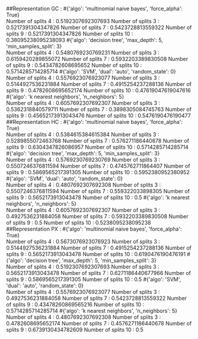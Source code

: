 ##Representation GC :
#{'algo': 'multinomial naive bayes', 'force_alpha': True}  
Number of splits 4 :
0.5192307692307693
Number of splits 3 :
0.5217391304347826
Number of splits 7 :
0.5423728813559322
Number of splits 9 :
0.5217391304347826
Number of splits 10 :
0.38095238095238093
#{'algo': 'decision tree', 'max_depth': 5, 'min_samples_split': 3}  
Number of splits 4 :
0.5480769230769231
Number of splits 3 :
0.6159420289855072
Number of splits 7 :
0.5932203389830508
Number of splits 9 :
0.5434782608695652
Number of splits 10 :
0.5714285714285714
#{'algo': 'SVM', 'dual': 'auto', 'random_state': 0}  
Number of splits 4 :
0.5576923076923077
Number of splits 3 :
0.5144927536231884
Number of splits 7 :
0.4915254237288136
Number of splits 9 :
0.4782608695652174
Number of splits 10 :
0.47619047619047616
#{'algo': 'k nearest neighbors', 'n_neighbors': 5}  
Number of splits 4 :
0.6057692307692307
Number of splits 3 :
0.5362318840579711
Number of splits 7 :
0.3898305084745763
Number of splits 9 :
0.45652173913043476
Number of splits 10 :
0.5476190476190477
##Representation HC :
#{'algo': 'multinomial naive bayes', 'force_alpha': True}  
Number of splits 4 :
0.5384615384615384
Number of splits 3 :
0.5289855072463768
Number of splits 7 :
0.576271186440678
Number of splits 9 :
0.6304347826086957
Number of splits 10 :
0.5714285714285714
#{'algo': 'decision tree', 'max_depth': 5, 'min_samples_split': 3}  
Number of splits 4 :
0.5769230769230769
Number of splits 3 :
0.5507246376811594
Number of splits 7 :
0.4745762711864407
Number of splits 9 :
0.5869565217391305
Number of splits 10 :
0.5952380952380952
#{'algo': 'SVM', 'dual': 'auto', 'random_state': 0}  
Number of splits 4 :
0.4807692307692308
Number of splits 3 :
0.5507246376811594
Number of splits 7 :
0.559322033898305
Number of splits 9 :
0.5652173913043478
Number of splits 10 :
0.5
#{'algo': 'k nearest neighbors', 'n_neighbors': 5}  
Number of splits 4 :
0.6057692307692307
Number of splits 3 :
0.4927536231884058
Number of splits 7 :
0.5932203389830508
Number of splits 9 :
0.5
Number of splits 10 :
0.5238095238095238
##Representation PX :
#{'algo': 'multinomial naive bayes', 'force_alpha': True}  
Number of splits 4 :
0.5673076923076923
Number of splits 3 :
0.5144927536231884
Number of splits 7 :
0.4915254237288136
Number of splits 9 :
0.5652173913043478
Number of splits 10 :
0.6190476190476191
#{'algo': 'decision tree', 'max_depth': 5, 'min_samples_split': 3}  
Number of splits 4 :
0.5192307692307693
Number of splits 3 :
0.5652173913043478
Number of splits 7 :
0.6271186440677966
Number of splits 9 :
0.5869565217391305
Number of splits 10 :
0.5
#{'algo': 'SVM', 'dual': 'auto', 'random_state': 0}  
Number of splits 4 :
0.5576923076923077
Number of splits 3 :
0.4927536231884058
Number of splits 7 :
0.5423728813559322
Number of splits 9 :
0.43478260869565216
Number of splits 10 :
0.5714285714285714
#{'algo': 'k nearest neighbors', 'n_neighbors': 5}  
Number of splits 4 :
0.4807692307692308
Number of splits 3 :
0.4782608695652174
Number of splits 7 :
0.4576271186440678
Number of splits 9 :
0.6739130434782609
Number of splits 10 :
0.5
